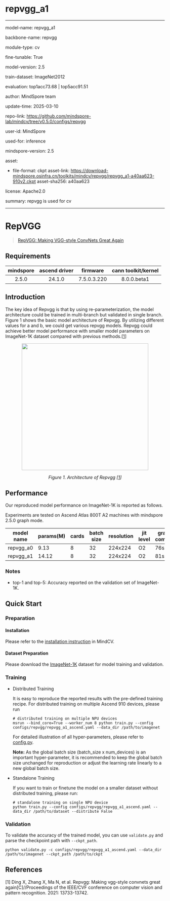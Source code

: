 # repvgg_a1

---

model-name: repvgg_a1

backbone-name: repvgg

module-type: cv

fine-tunable: True

model-version: 2.5

train-dataset: ImageNet2012

evaluation: top1acc73.68 | top5acc91.51

author: MindSpore team

update-time: 2025-03-10

repo-link: <https://github.com/mindspore-lab/mindcv/tree/v0.5.0/configs/repvgg>

user-id: MindSpore

used-for: inference

mindspore-version: 2.5

asset:

- file-format: ckpt
  asset-link: <https://download-mindspore.osinfra.cn/toolkits/mindcv/repvgg/repvgg_a1-a40aa623-910v2.ckpt>
  asset-sha256: a40aa623

license: Apache2.0

summary: repvgg is used for cv

---

# RepVGG

<!--- Guideline: please use url linked to the paper abstract in ArXiv instead of PDF for fast loading.  -->

> [RepVGG: Making VGG-style ConvNets Great Again](https://arxiv.org/abs/2101.03697)

## Requirements

| mindspore | ascend driver |  firmware   | cann toolkit/kernel |
| :-------: | :-----------: | :---------: | :-----------------: |
|   2.5.0   |    24.1.0     | 7.5.0.3.220 |     8.0.0.beta1     |

## Introduction

<!--- Guideline: Introduce the model and architectures. Please cite if you use/adopt paper explanation from others. -->
<!--- Guideline: If an architecture table/figure is available in the paper, please put one here and cite for intuitive illustration. -->

The key idea of Repvgg is that by using re-parameterization, the model architecture could be trained in multi-branch but
validated in single branch.
Figure 1 shows the basic model architecture of Repvgg. By utilizing different values for a and b, we could get various
repvgg models.
Repvgg could achieve better model performance with smaller model parameters on ImageNet-1K dataset compared with
previous methods.[[1](#references)]

<p align="center">
  <img src="https://user-images.githubusercontent.com/77485245/226785860-e109b0ea-eb6b-4464-91a9-8898b3e3e056.png" width=400 />
</p>
<p align="center">
  <em>Figure 1. Architecture of Repvgg [<a href="#references">1</a>] </em>
</p>

## Performance

Our reproduced model performance on ImageNet-1K is reported as follows.

Experiments are tested on Ascend Atlas 800T A2 machines with mindspore 2.5.0 graph mode.

| model name | params(M) | cards | batch size | resolution | jit level | graph compile | ms/step | img/s    | acc@top1 | acc@top5 | recipe                                                                                         | weight                                                                                                |
| ---------- | --------- | ----- | ---------- | ---------- | --------- | ------------- | ------- | -------- | -------- | -------- | ---------------------------------------------------------------------------------------------- | ----------------------------------------------------------------------------------------------------- |
| repvgg_a0  | 9.13      | 8     | 32         | 224x224    | O2        | 76s           | 24.12   | 10613.60 | 72.29    | 90.78    | [yaml](https://github.com/mindspore-lab/mindcv/blob/main/configs/repvgg/repvgg_a0_ascend.yaml) | [weights](https://download-mindspore.osinfra.cn/toolkits/mindcv/repvgg/repvgg_a0-b67a9f15-910v2.ckpt) |
| repvgg_a1  | 14.12     | 8     | 32         | 224x224    | O2        | 81s           | 28.29   | 9096.13  | 73.68    | 91.51    | [yaml](https://github.com/mindspore-lab/mindcv/blob/main/configs/repvgg/repvgg_a1_ascend.yaml) | [weights](https://download-mindspore.osinfra.cn/toolkits/mindcv/repvgg/repvgg_a1-a40aa623-910v2.ckpt) |

### Notes

- top-1 and top-5: Accuracy reported on the validation set of ImageNet-1K.

## Quick Start

### Preparation

#### Installation

Please refer to the [installation instruction](https://mindspore-lab.github.io/mindcv/installation/) in MindCV.

#### Dataset Preparation

Please download the [ImageNet-1K](https://www.image-net.org/challenges/LSVRC/2012/index.php) dataset for model training
and validation.

### Training

<!--- Guideline: Please avoid using shell scripts in the command line. Python scripts preferred. -->

- Distributed Training

  It is easy to reproduce the reported results with the pre-defined training recipe. For distributed training on multiple
  Ascend 910 devices, please run

  ```shell
  # distributed training on multiple NPU devices
  msrun --bind_core=True --worker_num 8 python train.py --config configs/repvgg/repvgg_a1_ascend.yaml --data_dir /path/to/imagenet
  ```

  For detailed illustration of all hyper-parameters, please refer
  to [config.py](https://github.com/mindspore-lab/mindcv/blob/main/config.py).

  **Note:** As the global batch size (batch_size x num_devices) is an important hyper-parameter, it is recommended to
  keep the global batch size unchanged for reproduction or adjust the learning rate linearly to a new global batch size.

- Standalone Training

  If you want to train or finetune the model on a smaller dataset without distributed training, please run:

  ```shell
  # standalone training on single NPU device
  python train.py --config configs/repvgg/repvgg_a1_ascend.yaml --data_dir /path/to/dataset --distribute False
  ```

### Validation

To validate the accuracy of the trained model, you can use `validate.py` and parse the checkpoint path
with `--ckpt_path`.

```shell
python validate.py -c configs/repvgg/repvgg_a1_ascend.yaml --data_dir /path/to/imagenet --ckpt_path /path/to/ckpt
```

## References

<!--- Guideline: Citation format GB/T 7714 is suggested. -->

[1] Ding X, Zhang X, Ma N, et al. Repvgg: Making vgg-style convnets great again[C]//Proceedings of the IEEE/CVF
conference on computer vision and pattern recognition. 2021: 13733-13742.
